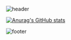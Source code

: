 ![header](https://capsule-render.vercel.app/api?type=wave&color=bdb8ec&height=200&section=header&text=🐰GITJISU💕BTS%20&fontSize=30&fontColor=1d1504&animation=twinkling&)



[![Anurag's GitHub stats](https://github-readme-stats.vercel.app/api?username=gitjisu&show_icons=true&theme=merko)](https://github.com/anuraghazra/github-readme-stats)

![footer](https://capsule-render.vercel.app/api?section=footer&color=bdb8ec&height=230)

<!--
**gitjisu/gitjisu** is a ✨ _special_ ✨ repository because its `README.md` (this file) appears on your GitHub profile.

Here are some ideas to get you started:

- 🔭 I’m currently working on ...
- 🌱 I’m currently learning ...
- 👯 I’m looking to collaborate on ...
- 🤔 I’m looking for help with ...
- 💬 Ask me about ...
- 📫 How to reach me: ...
- 😄 Pronouns: ...
- ⚡ Fun fact: ...
-->
